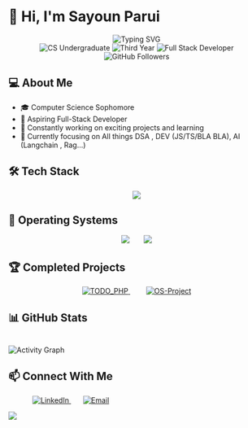 # 👋 Hi, I'm Sayoun Parui

<div align="center">
  <img src="https://readme-typing-svg.herokuapp.com?font=Fira+Code&size=25&duration=3000&pause=1000&color=0366D6&center=true&vCenter=true&width=600&lines=Computer+Science+Student;Full-Stack+Developer+in+Making;Always+Learning+New+Technologies" alt="Typing SVG" />

<div align="center">
  <img src="https://img.shields.io/badge/Computer%20Science-Undergraduate-0ea5e9?style=flat&logo=university&logoColor=white" alt="CS Undergraduate"/>
  <img src="https://img.shields.io/badge/Academic-3rd%20Year-f59e0b?style=flat&logo=academichat&logoColor=white" alt="Third Year"/>
  <img src="https://img.shields.io/badge/Developer-Full%20Stack-8b5cf6?style=flat&logo=stackblitz&logoColor=white" alt="Full Stack Developer"/>
  <img src="https://img.shields.io/github/followers/SAYOUNCDR?label=Followers&style=flat&color=10b981&labelColor=gray" alt="GitHub Followers"/>
</div>
  
</div>

## 💻 About Me

- 🎓 Computer Science Sophomore
- 💼 Aspiring Full-Stack Developer
- 🚀 Constantly working on exciting projects and learning
- 🌱 Currently focusing on All things DSA , DEV (JS/TS/BLA BLA), AI (Langchain , Rag...)

## 🛠️ Tech Stack

<div align="center">
 <img src="https://skillicons.dev/icons?i=html,css,php,python,mysql,c,cpp,java,go,tailwind,bootstrap,git,nodejs,js,express,mongodb,postgresql,postman,react&perline=8" />
</div>

## 🐧 Operating Systems
<div align="center">
  <img src="https://skillicons.dev/icons?i=linux&perline=9" />
  &nbsp;
  &nbsp;
  &nbsp;
  <img src="https://skillicons.dev/icons?i=windows&perline=9" />
</div>

## 🏆 Completed Projects

<div align="center">
  <a href="https://github.com/SAYOUNCDR/TODO_PHP">
    <img src="https://github-readme-stats.vercel.app/api/pin/?username=SAYOUNCDR&repo=TODO_PHP&theme=github_dark&hide_border=false&bg_color=0D1117&border_color=30363d" alt="TODO_PHP"/>
  </a>
   &nbsp;
   &nbsp;
   &nbsp;
   &nbsp;
  <a href="https://github.com/SAYOUNCDR/OS-Project">
    <img src="https://github-readme-stats.vercel.app/api/pin/?username=SAYOUNCDR&repo=OS-Project&theme=github_dark&hide_border=false&bg_color=0D1117&border_color=30363d" alt="OS-Project"/>
  </a>
</div>

## 📊 GitHub Stats
<br>
  <img src="https://github-readme-activity-graph.vercel.app/graph?username=SAYOUNCDR&theme=github-compact&hide_border=true&bg_color=0D1117&color=58a6ff&line=58a6ff&point=ffffff" alt="Activity Graph" />
</div>


## 📫 Connect With Me
&nbsp;
  &nbsp;
  &nbsp;
  &nbsp;
  &nbsp;
  &nbsp;
  <a href="https://www.linkedin.com/in/sayoun-parui-868b4228b/">
    <img src="https://skillicons.dev/icons?i=linkedin" alt="LinkedIn"/>
  </a>
  &nbsp;
  &nbsp;
  &nbsp;
  <a href="mailto:pheonixgamer12345@gmail.com">
    <img src="https://skillicons.dev/icons?i=gmail" alt="Email"/>
  </a>

<img src="https://raw.githubusercontent.com/Trilokia/Trilokia/379277808c61ef204768a61bbc5d25bc7798ccf1/bottom_header.svg" />
